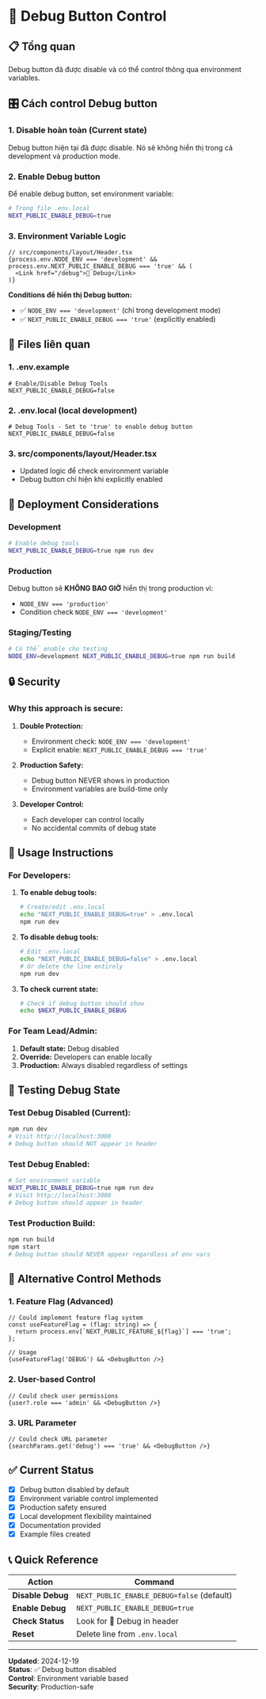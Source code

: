 # 🔧 Debug Button Control

## 📋 Tổng quan

Debug button đã được disable và có thể control thông qua environment variables.

## 🎛️ Cách control Debug button

### 1. **Disable hoàn toàn (Current state)**

Debug button hiện tại đã được disable. Nó sẽ không hiển thị trong cả development và production mode.

### 2. **Enable Debug button**

Để enable debug button, set environment variable:

```bash
# Trong file .env.local
NEXT_PUBLIC_ENABLE_DEBUG=true
```

### 3. **Environment Variable Logic**

```tsx
// src/components/layout/Header.tsx
{process.env.NODE_ENV === 'development' && process.env.NEXT_PUBLIC_ENABLE_DEBUG === 'true' && (
  <Link href="/debug">🔧 Debug</Link>
)}
```

**Conditions để hiển thị Debug button:**
- ✅ `NODE_ENV === 'development'` (chỉ trong development mode)
- ✅ `NEXT_PUBLIC_ENABLE_DEBUG === 'true'` (explicitly enabled)

## 📁 Files liên quan

### 1. **.env.example**
```env
# Enable/Disable Debug Tools
NEXT_PUBLIC_ENABLE_DEBUG=false
```

### 2. **.env.local** (local development)
```env
# Debug Tools - Set to 'true' to enable debug button
NEXT_PUBLIC_ENABLE_DEBUG=false
```

### 3. **src/components/layout/Header.tsx**
- Updated logic để check environment variable
- Debug button chỉ hiện khi explicitly enabled

## 🚀 Deployment Considerations

### Development
```bash
# Enable debug tools
NEXT_PUBLIC_ENABLE_DEBUG=true npm run dev
```

### Production
Debug button sẽ **KHÔNG BAO GIỜ** hiển thị trong production vì:
- `NODE_ENV === 'production'` 
- Condition check `NODE_ENV === 'development'`

### Staging/Testing
```bash
# Có thể enable cho testing
NODE_ENV=development NEXT_PUBLIC_ENABLE_DEBUG=true npm run build
```

## 🔒 Security

### Why this approach is secure:

1. **Double Protection:**
   - Environment check: `NODE_ENV === 'development'`
   - Explicit enable: `NEXT_PUBLIC_ENABLE_DEBUG === 'true'`

2. **Production Safety:**
   - Debug button NEVER shows in production
   - Environment variables are build-time only

3. **Developer Control:**
   - Each developer can control locally
   - No accidental commits of debug state

## 📝 Usage Instructions

### For Developers:

1. **To enable debug tools:**
   ```bash
   # Create/edit .env.local
   echo "NEXT_PUBLIC_ENABLE_DEBUG=true" > .env.local
   npm run dev
   ```

2. **To disable debug tools:**
   ```bash
   # Edit .env.local
   echo "NEXT_PUBLIC_ENABLE_DEBUG=false" > .env.local
   # Or delete the line entirely
   npm run dev
   ```

3. **To check current state:**
   ```bash
   # Check if debug button should show
   echo $NEXT_PUBLIC_ENABLE_DEBUG
   ```

### For Team Lead/Admin:

1. **Default state:** Debug disabled
2. **Override:** Developers can enable locally
3. **Production:** Always disabled regardless of settings

## 🧪 Testing Debug State

### Test Debug Disabled (Current):
```bash
npm run dev
# Visit http://localhost:3000
# Debug button should NOT appear in header
```

### Test Debug Enabled:
```bash
# Set environment variable
NEXT_PUBLIC_ENABLE_DEBUG=true npm run dev
# Visit http://localhost:3000  
# Debug button should appear in header
```

### Test Production Build:
```bash
npm run build
npm start
# Debug button should NEVER appear regardless of env vars
```

## 🔄 Alternative Control Methods

### 1. **Feature Flag (Advanced)**
```tsx
// Could implement feature flag system
const useFeatureFlag = (flag: string) => {
  return process.env[`NEXT_PUBLIC_FEATURE_${flag}`] === 'true';
};

// Usage
{useFeatureFlag('DEBUG') && <DebugButton />}
```

### 2. **User-based Control**
```tsx
// Could check user permissions
{user?.role === 'admin' && <DebugButton />}
```

### 3. **URL Parameter**
```tsx
// Could check URL parameter
{searchParams.get('debug') === 'true' && <DebugButton />}
```

## ✅ Current Status

- [x] Debug button disabled by default
- [x] Environment variable control implemented
- [x] Production safety ensured
- [x] Local development flexibility maintained
- [x] Documentation provided
- [x] Example files created

## 📞 Quick Reference

| Action | Command |
|--------|---------|
| **Disable Debug** | `NEXT_PUBLIC_ENABLE_DEBUG=false` (default) |
| **Enable Debug** | `NEXT_PUBLIC_ENABLE_DEBUG=true` |
| **Check Status** | Look for 🔧 Debug in header |
| **Reset** | Delete line from `.env.local` |

---

**Updated**: 2024-12-19  
**Status**: ✅ Debug button disabled  
**Control**: Environment variable based  
**Security**: Production-safe
